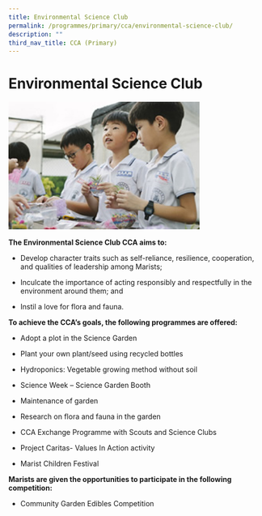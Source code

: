 ```yaml
---
title: Environmental Science Club
permalink: /programmes/primary/cca/environmental-science-club/
description: ""
third_nav_title: CCA (Primary)
---
```

# Environmental Science Club

<img src="/images/CCA/Primary/Science%20Garden%20Club_D1R0725.jpg"  
     style="width:75%">


**The Environmental Science Club CCA aims to:** 

*   Develop character traits such as self-reliance, resilience, cooperation, and qualities of leadership among Marists;
*   Inculcate the importance of acting responsibly and respectfully in the environment around them; and  
    
*   Instil a love for flora and fauna.

**To achieve the CCA’s goals, the following programmes are offered:** 

*   Adopt a plot in the Science Garden
*   Plant your own plant/seed using recycled bottles
*   Hydroponics: Vegetable growing method without soil  
    
*   Science Week – Science Garden Booth
*   Maintenance of garden
*   Research on flora and fauna in the garden
*   CCA Exchange Programme with Scouts and Science Clubs  
    
*   Project Caritas- Values In Action activity  
    
*   Marist Children Festival  
    

  

**Marists are given the opportunities to participate in the following competition:** 

*   Community Garden Edibles Competition